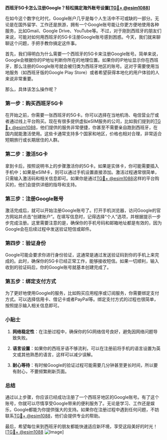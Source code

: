 **西班牙5G卡怎么注册Google？轻松搞定海外账号设置[[TG💪+ @esim1088](https://t.me/s/esim1088)]**

在如今这个数字化时代，Google账户几乎是每个人生活中不可或缺的一部分。无论是在国外留学、工作还是旅游，拥有一个Google账号能让你更方便地使用各种服务，比如Gmail、Google Drive、YouTube等。不过，对于刚到西班牙的朋友们来说，可能对如何用西班牙的5G卡注册Google账号感到困惑。今天，我们就来聊聊这个问题，手把手教你搞定这件事。

首先，我们得明白为什么需要一个西班牙的5G卡来注册Google账号。简单来说，Google会根据你的IP地址判断你所在的地理位置。如果你的IP地址显示你在西班牙，那么注册的Google账号就会被归类为西班牙地区的账号。这对于需要使用当地服务（如西班牙版的Google Play Store）或者希望获得本地化的用户体验的人来说非常重要。

那么，具体该怎么操作呢？

### 第一步：购买西班牙5G卡

在开始之前，你需要一张西班牙的5G卡。你可以选择在当地机场、电信营业厅或者通过线上平台购买。现在有很多提供虚拟eSIM服务的公司，比如我们提到的[TG💪+ @esim1088](https://t.me/s/esim1088)，他们提供的服务非常便捷，你甚至不需要亲自跑到西班牙，在国内就能激活使用。这些卡通常支持多个国家和地区，价格也相对合理，非常适合短期旅行或长期居住的人群。

### 第二步：激活5G卡

拿到卡后，按照说明书上的步骤激活你的5G卡。如果是实体卡，你可能需要插入手机中；如果是eSIM卡，则可以通过手机设置直接添加。激活过程通常很简单，只需输入激活码和相关信息即可。如果你是通过[TG💪+ @esim1088](https://t.me/s/esim1088)这样的平台购买的，他们会提供详细的指导和支持。

### 第三步：注册Google账号

激活完成后，就可以开始注册Google账号了。打开手机浏览器，访问Google的官方网站并点击“创建账户”。在填写信息时，记得选择“个人”选项，并根据提示一步步完成注册。这里需要注意的是，确保你的手机号码和邮箱地址都是有效的，因为Google会在后续过程中发送验证短信或邮件。

### 第四步：验证身份

Google可能会要求你进行身份验证，这通常是通过发送验证码到你的手机上来完成的。此时，确保你的5G卡已经正常工作，能够接收短信。如果一切顺利，输入收到的验证码后，你的Google账号就基本创建完成了。

### 第五步：绑定支付方式

为了更好地使用Google的服务，比如购买应用程序或订阅服务，你需要绑定支付方式。可以选择信用卡、借记卡或者PayPal等。绑定支付方式的过程也很简单，按照提示输入相关信息即可。

### 小贴士

1. **网络稳定性**：在注册过程中，确保你的5G网络信号良好，避免因网络问题导致失败。
   
2. **语言设置**：如果你的西班牙语不够流利，可以在注册前将手机的语言设置为英文或其他熟悉的语言，这样可以减少误解。

3. **耐心等待**：有时候Google的验证过程可能需要几分钟甚至更长时间，所以要有耐心，不要频繁刷新页面。

### 总结

通过以上步骤，你应该已经成功注册了一个西班牙地区的Google账号。有了这个账号，你就可以尽情享受Google带来的便利服务了。无论是学习、工作还是娱乐，Google都能为你提供强大的支持。如果你在注册过程中遇到任何问题，不妨联系[TG💪+ @esim1088](https://t.me/s/esim1088)，他们会提供专业的帮助。

最后，希望每位来到西班牙的朋友都能快速适应新环境，享受这段美好的时光！[[TG💪+ @esim1088](https://t.me/s/esim1088) ![Image](https://i.postimg.cc/4NQfJmqS/Snipaste-2025-05-13-00-14-12.png)]